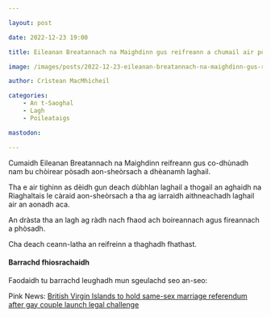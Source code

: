 ```yaml
---

layout: post

date: 2022-12-23 19:00

title: Eileanan Breatannach na Maighdinn gus reifreann a chumail air pòsadh aon-sheòrsach

image: /images/posts/2022-12-23-eileanan-breatannach-na-maighdinn-gus-reifreann-a-chumail-air-posadh-aon-sheorsach.webp

author: Crìstean MacMhìcheil

categories:
    - An t-Saoghal
    - Lagh
    - Poileataigs

mastodon:

---
```


Cumaidh Eileanan Breatannach na Maighdinn reifreann gus co-dhùnadh nam bu chòirear pòsadh aon-sheòrsach a dhèanamh laghail.

Tha e air tighinn as dèidh gun deach dùbhlan laghail a thogail an aghaidh na Riaghaltais le càraid aon-sheòrsach a tha ag iarraidh aithneachadh laghail air an aonadh aca.

An dràsta tha an lagh ag ràdh nach fhaod ach boireannach agus fireannach a phòsadh.

Cha deach ceann-latha an reifreinn a thaghadh fhathast.

#### Barrachd fhiosrachaidh

Faodaidh tu barrachd leughadh mun sgeulachd seo an-seo:

Pink News: [British Virgin Islands to hold same-sex marriage referendum after gay couple launch legal challenge](https://www.thepinknews.com/2022/12/23/british-virgin-same-sex-marriage-referendum/)
